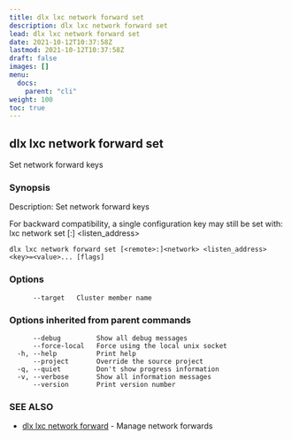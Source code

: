 ```yaml
---
title: dlx lxc network forward set
description: dlx lxc network forward set
lead: dlx lxc network forward set
date: 2021-10-12T10:37:58Z
lastmod: 2021-10-12T10:37:58Z
draft: false
images: []
menu:
  docs:
    parent: "cli"
weight: 100
toc: true
---
```

## dlx lxc network forward set

Set network forward keys

### Synopsis

Description:
  Set network forward keys

  For backward compatibility, a single configuration key may still be set with:
      lxc network set [<remote>:]<network> <listen_address> <key> <value>



```
dlx lxc network forward set [<remote>:]<network> <listen_address> <key>=<value>... [flags]
```

### Options

```
      --target   Cluster member name
```

### Options inherited from parent commands

```
      --debug         Show all debug messages
      --force-local   Force using the local unix socket
  -h, --help          Print help
      --project       Override the source project
  -q, --quiet         Don't show progress information
  -v, --verbose       Show all information messages
      --version       Print version number
```

### SEE ALSO

* [dlx lxc network forward](/docs/cmd/dlx_lxc_network_forward)	 - Manage network forwards

